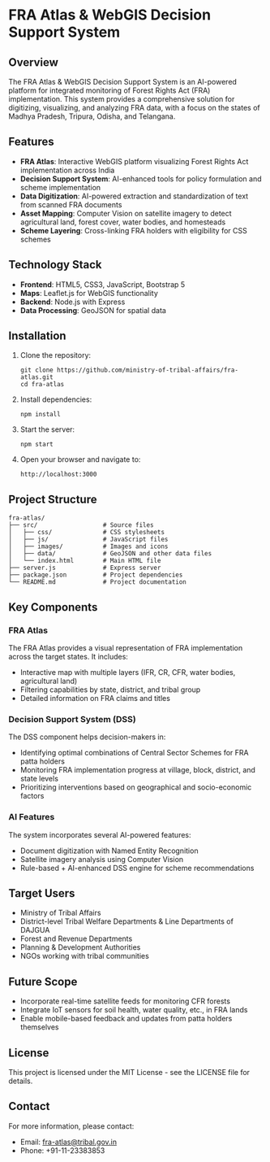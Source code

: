 # FRA Atlas & WebGIS Decision Support System

## Overview

The FRA Atlas & WebGIS Decision Support System is an AI-powered platform for integrated monitoring of Forest Rights Act (FRA) implementation. This system provides a comprehensive solution for digitizing, visualizing, and analyzing FRA data, with a focus on the states of Madhya Pradesh, Tripura, Odisha, and Telangana.

## Features

- **FRA Atlas**: Interactive WebGIS platform visualizing Forest Rights Act implementation across India
- **Decision Support System**: AI-enhanced tools for policy formulation and scheme implementation
- **Data Digitization**: AI-powered extraction and standardization of text from scanned FRA documents
- **Asset Mapping**: Computer Vision on satellite imagery to detect agricultural land, forest cover, water bodies, and homesteads
- **Scheme Layering**: Cross-linking FRA holders with eligibility for CSS schemes

## Technology Stack

- **Frontend**: HTML5, CSS3, JavaScript, Bootstrap 5
- **Maps**: Leaflet.js for WebGIS functionality
- **Backend**: Node.js with Express
- **Data Processing**: GeoJSON for spatial data

## Installation

1. Clone the repository:
   ```
   git clone https://github.com/ministry-of-tribal-affairs/fra-atlas.git
   cd fra-atlas
   ```

2. Install dependencies:
   ```
   npm install
   ```

3. Start the server:
   ```
   npm start
   ```

4. Open your browser and navigate to:
   ```
   http://localhost:3000
   ```

## Project Structure

```
fra-atlas/
├── src/                  # Source files
│   ├── css/              # CSS stylesheets
│   ├── js/               # JavaScript files
│   ├── images/           # Images and icons
│   ├── data/             # GeoJSON and other data files
│   └── index.html        # Main HTML file
├── server.js             # Express server
├── package.json          # Project dependencies
└── README.md             # Project documentation
```

## Key Components

### FRA Atlas

The FRA Atlas provides a visual representation of FRA implementation across the target states. It includes:

- Interactive map with multiple layers (IFR, CR, CFR, water bodies, agricultural land)
- Filtering capabilities by state, district, and tribal group
- Detailed information on FRA claims and titles

### Decision Support System (DSS)

The DSS component helps decision-makers in:

- Identifying optimal combinations of Central Sector Schemes for FRA patta holders
- Monitoring FRA implementation progress at village, block, district, and state levels
- Prioritizing interventions based on geographical and socio-economic factors

### AI Features

The system incorporates several AI-powered features:

- Document digitization with Named Entity Recognition
- Satellite imagery analysis using Computer Vision
- Rule-based + AI-enhanced DSS engine for scheme recommendations

## Target Users

- Ministry of Tribal Affairs
- District-level Tribal Welfare Departments & Line Departments of DAJGUA
- Forest and Revenue Departments
- Planning & Development Authorities
- NGOs working with tribal communities

## Future Scope

- Incorporate real-time satellite feeds for monitoring CFR forests
- Integrate IoT sensors for soil health, water quality, etc., in FRA lands
- Enable mobile-based feedback and updates from patta holders themselves

## License

This project is licensed under the MIT License - see the LICENSE file for details.

## Contact

For more information, please contact:
- Email: fra-atlas@tribal.gov.in
- Phone: +91-11-23383853